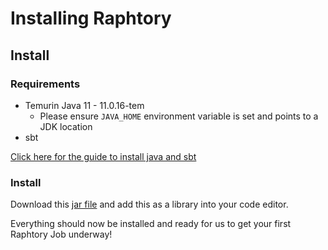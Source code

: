 # Installing Raphtory

## Install

### Requirements

- Temurin Java 11 - 11.0.16-tem
    - Please ensure `JAVA_HOME` environment variable is set and points to a JDK location
- sbt

[Click here for the guide to install java and sbt](/Install/scala/install_java.md)

### Install

Download this [jar file](https://github.com/Raphtory/Raphtory/releases/download/v0.2.0a7/core-assembly-0.2.0a7.jar) 
 and add this as a library into your code editor.


Everything should now be installed and ready for us to get your first Raphtory Job underway!